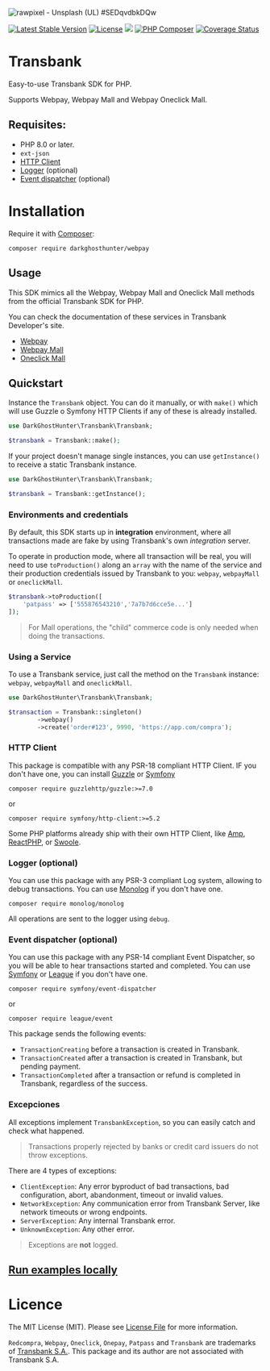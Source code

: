 ![rawpixel - Unsplash (UL) #SEDqvdbkDQw](https://images.unsplash.com/photo-1614267119077-51bdcbf9f77a?ixlib=rb-1.2.1&ixid=eyJhcHBfaWQiOjEyMDd9&auto=format&fit=crop&w=1280&h=400&q=80)

[![Latest Stable Version](https://poser.pugx.org/darkghosthunter/transbank/v/stable)](https://packagist.org/packages/darkghosthunter/transbank) [![License](https://poser.pugx.org/darkghosthunter/transbank/license)](https://packagist.org/packages/darkghosthunter/transbank) ![](https://img.shields.io/packagist/php-v/darkghosthunter/transbank.svg) [![PHP Composer](https://github.com/DarkGhostHunter/TransbankApi/workflows/PHP%20Composer/badge.svg)](https://github.com/DarkGhostHunter/transbank/actions) [![Coverage Status](https://coveralls.io/repos/github/DarkGhostHunter/Transbank/badge.svg?branch=master)](https://coveralls.io/github/DarkGhostHunter/Transbank?branch=master)

# Transbank

Easy-to-use Transbank SDK for PHP.

Supports Webpay, Webpay Mall and Webpay Oneclick Mall.

## Requisites:

* PHP 8.0 or later.
* `ext-json`
* [HTTP Client](#http-client)
* [Logger](#logger-optional) (optional)
* [Event dispatcher](#event-dispatcher-optional) (optional)

# Installation

Require it with [Composer](https://getcomposer.org/):

    composer require darkghosthunter/webpay

## Usage

This SDK mimics all the Webpay, Webpay Mall and Oneclick Mall methods from the official Transbank SDK for PHP.

You can check the documentation of these services in Transbank Developer's site.

- [Webpay](https://www.transbankdevelopers.cl/documentacion/webpay-plus#webpay-plus)
- [Webpay Mall](https://www.transbankdevelopers.cl/documentacion/webpay-plus#webpay-plus-mall)
- [Oneclick Mall](https://www.transbankdevelopers.cl/documentacion/oneclick)

## Quickstart

Instance the `Transbank` object. You can do it manually, or with `make()` which will use Guzzle o Symfony HTTP Clients if any of these is already installed.

```php
use DarkGhostHunter\Transbank\Transbank;

$transbank = Transbank::make();
```

If your project doesn't manage single instances, you can use `getInstance()` to receive a static Transbank instance.

```php
use DarkGhostHunter\Transbank\Transbank;

$transbank = Transbank::getInstance();
```

### Environments and credentials

By default, this SDK starts up in **integration** environment, where all transactions made are fake by using Transbank's own _integration_ server.

To operate in production mode, where all transaction will be real, you will need to use `toProduction()` along an `array` with the name of the service and their production credentials issued by Transbank to you: `webpay`, `webpayMall` or `oneclickMall`.

```php
$transbank->toProduction([
    'patpass' => ['555876543210','7a7b7d6cce5e...']
]);
```

> For Mall operations, the "child" commerce code is only needed when doing the transactions.

### Using a Service

To use a Transbank service, just call the method on the `Transbank` instance: `webpay`, `webpayMall` and `oneclickMall`.

```php
use DarkGhostHunter\Transbank\Transbank;

$transaction = Transbank::singleton()
        ->webpay()
        ->create('order#123', 9990, 'https://app.com/compra');
```

### HTTP Client

This package is compatible with any PSR-18 compliant HTTP Client. IF you don't have one, you can install [Guzzle](https://docs.guzzlephp.org/) or [Symfony](https://symfony.com/doc/current/http_client.html)

    composer require guzzlehttp/guzzle:>=7.0

or

    composer require symfony/http-client:>=5.2

Some PHP platforms already ship with their own HTTP Client, like [Amp](https://amphp.org/http-client/), [ReactPHP](https://reactphp.org/http/), or [Swoole](https://www.swoole.co.uk/docs/modules/swoole-coroutine-http-client).

### Logger (optional)

You can use this package with any PSR-3 compliant Log system, allowing to debug transactions. You can use [Monolog](https://github.com/Seldaek/monolog) if you don't have one.

    composer require monolog/monolog

All operations are sent to the logger using `debug`.

### Event dispatcher (optional)

You can use this package with any PSR-14 compliant Event Dispatcher, so you will be able to hear transactions started and completed. You can use [Symfony](https://github.com/symfony/event-dispatcher) or [League](https://event.thephpleague.com/) if you don't have one.

    composer require symfony/event-dispatcher

or

    composer require league/event

This package sends the following events:

* `TransactionCreating` before a transaction is created in Transbank.
* `TransactionCreated` after a transaction is created in Transbank, but pending payment.
* `TransactionCompleted` after a transaction or refund is completed in Transbank, regardless of the success.

### Excepciones

All exceptions implement `TransbankException`, so you can easily catch and check what happened.

> Transactions properly rejected by banks or credit card issuers do not throw exceptions.

There are 4 types of exceptions:

* `ClientException`: Any error byproduct of bad transactions, bad configuration, abort, abandonment, timeout or invalid values.
* `NetworkException`: Any communication error from Transbank Server, like network timeouts or wrong endpoints.
* `ServerException`: Any internal Transbank error.
* `UnknownException`: Any other error.

> Exceptions are **not** logged.

## [Run examples locally](examples/README.md)

# Licence

The MIT License (MIT). Please see [License File](LICENSE) for more information.

`Redcompra`, `Webpay`, `Oneclick`, `Onepay`, `Patpass` and `Transbank` are trademarks of [Transbank S.A.](https://www.transbank.cl/). This package and its author are not associated with Transbank S.A.
